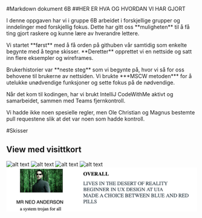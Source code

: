 #Markdown dokument 6B
##HER ER HVA OG HVORDAN VI HAR GJORT

<p>I denne oppgaven har vi i gruppe 6B arbeidet i forskjellige grupper og inndelinger med forskjellig fokus. 
Dette har gitt oss **muligheten** til å få ting gjort raskere og kunne lære av hverandre lettere.</p>
<p>Vi startet **først** med å få orden på githuben vår samtidig som enkelte begynte med å tegne skisser.
**Deretter** opprettet vi en nettside og satt inn flere eksempler og wireframes.</p>
<p>Brukerhistorier var **neste steg** som vi begynte på, hvor vi så for oss behovene til brukerne av nettsiden.
Vi brukte ***MSCW metoden*** for å utelukke unødvendige funksjoner og sette fokus på de nødvendige.</p>
<p>Når det kom til kodingen, har vi brukt IntelliJ CodeWithMe aktivt og samarbeidet, sammen med Teams fjernkontroll.</p>
<p>Vi hadde ikke noen spesielle regler, men Ole Christian og Magnus bestemte pull requestene slik at det var noen som hadde kontroll.</p>
















#Skisser

## View med visittkort
![alt text](https://github.com/Gruppe-6B/is114/blob/main/Visittkort-design.png?raw=true)
![alt text](https://github.com/Gruppe-6B/is114/blob/main/Visittkort-design%202.png?raw=true)
![alt text](https://github.com/Gruppe-6B/is114/blob/main/Visittkort-design%203.png?raw=true)
![alt text](https://github.com/Gruppe-6B/is114/blob/main/Visittkort-design%204.png?raw=true)
![alt text](https://github.com/Gruppe-6B/Gruppe-6B.github.io/blob/3e4b3b83a26f6deefda34dbf3d310225c64fee00/VISITBILETTE.png?raw=true)
